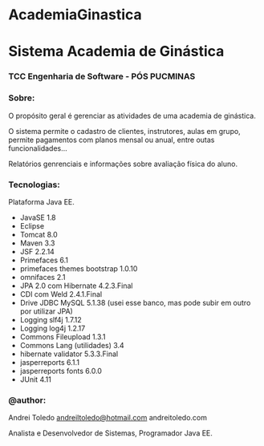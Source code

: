 # AcademiaGinastica
# Sistema Academia de Ginástica 
### TCC Engenharia de Software - PÓS PUCMINAS

### Sobre:
O propósito geral é gerenciar as atividades de uma academia de ginástica.

O sistema permite o cadastro de clientes, instrutores, aulas em grupo, permite pagamentos com planos mensal ou anual, entre outas funcionalidades...

Relatórios genrenciais e informações sobre avaliação física do aluno.

### Tecnologias:
Plataforma Java EE.

- JavaSE 1.8
- Eclipse
- Tomcat 8.0
- Maven 3.3
- JSF 2.2.14
- Primefaces 6.1
- primefaces themes bootstrap 1.0.10
- omnifaces 2.1
- JPA 2.0 com Hibernate 4.2.3.Final
- CDI com Weld 2.4.1.Final
- Drive JDBC MySQL 5.1.38 (usei esse banco, mas pode subir em outro por utilizar JPA)
- Logging slf4j 1.7.12
- Logging log4j 1.2.17
- Commons Fileupload 1.3.1
- Commons Lang (utilidades) 3.4
- hibernate validator 5.3.3.Final
- jasperreports 6.1.1
- jasperreports fonts 6.0.0
- JUnit 4.11

### @author:
Andrei Toledo andreiltoledo@hotmail.com
andreitoledo.com

Analista e Desenvolvedor de Sistemas, Programador Java EE.
